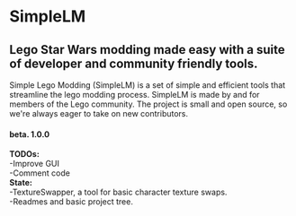 # SimpleLM
## Lego Star Wars modding made easy with a suite of developer and community friendly tools.

Simple Lego Modding (SimpleLM) is a set of simple and efficient tools that streamline the lego modding process. SimpleLM is made by and for members of the Lego community. The project is small and open source, so we're always eager to take on new contributors.

#### **beta. 1.0.0**
**TODOs:** <br />
-Improve GUI <br />
-Comment code <br />
**State:** <br />
-TextureSwapper, a tool for basic character texture swaps. <br />
-Readmes and basic project tree.
